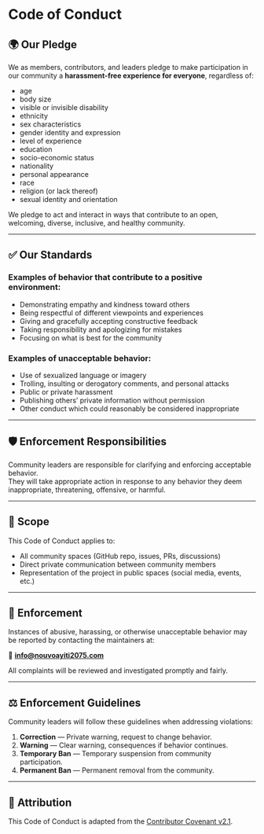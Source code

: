 # Code of Conduct

## 🌍 Our Pledge

We as members, contributors, and leaders pledge to make participation in our community a **harassment-free experience for everyone**, regardless of:

- age
- body size
- visible or invisible disability
- ethnicity
- sex characteristics
- gender identity and expression
- level of experience
- education
- socio-economic status
- nationality
- personal appearance
- race
- religion (or lack thereof)
- sexual identity and orientation

We pledge to act and interact in ways that contribute to an open, welcoming, diverse, inclusive, and healthy community.

---

## ✅ Our Standards

### Examples of behavior that contribute to a positive environment:

- Demonstrating empathy and kindness toward others
- Being respectful of different viewpoints and experiences
- Giving and gracefully accepting constructive feedback
- Taking responsibility and apologizing for mistakes
- Focusing on what is best for the community

### Examples of unacceptable behavior:

- Use of sexualized language or imagery
- Trolling, insulting or derogatory comments, and personal attacks
- Public or private harassment
- Publishing others’ private information without permission
- Other conduct which could reasonably be considered inappropriate

---

## 🛡️ Enforcement Responsibilities

Community leaders are responsible for clarifying and enforcing acceptable behavior.  
They will take appropriate action in response to any behavior they deem inappropriate, threatening, offensive, or harmful.

---

## 🚨 Scope

This Code of Conduct applies to:

- All community spaces (GitHub repo, issues, PRs, discussions)
- Direct private communication between community members
- Representation of the project in public spaces (social media, events, etc.)

---

## 🚧 Enforcement

Instances of abusive, harassing, or otherwise unacceptable behavior may be reported by contacting the maintainers at:

📧 **info@nouvoayiti2075.com**

All complaints will be reviewed and investigated promptly and fairly.

---

## ⚖️ Enforcement Guidelines

Community leaders will follow these guidelines when addressing violations:

1. **Correction** — Private warning, request to change behavior.
2. **Warning** — Clear warning, consequences if behavior continues.
3. **Temporary Ban** — Temporary suspension from community participation.
4. **Permanent Ban** — Permanent removal from the community.

---

## 🤝 Attribution

This Code of Conduct is adapted from the [Contributor Covenant v2.1](https://www.contributor-covenant.org/version/2/1/code_of_conduct.html).
